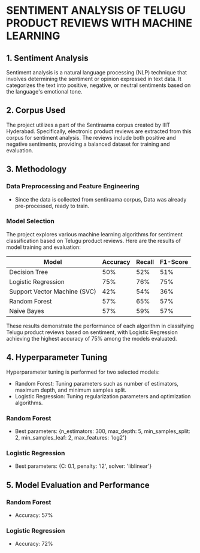 # SENTIMENT ANALYSIS OF TELUGU PRODUCT REVIEWS WITH MACHINE LEARNING

## 1. Sentiment Analysis

Sentiment analysis is a natural language processing (NLP) technique that involves determining the sentiment or opinion expressed in text data. It categorizes the text into positive, negative, or neutral sentiments based on the language's emotional tone.

## 2. Corpus Used

The project utilizes a part of the Sentiraama corpus created by IIIT Hyderabad. Specifically, electronic product reviews are extracted from this corpus for sentiment analysis. The reviews include both positive and negative sentiments, providing a balanced dataset for training and evaluation.

## 3. Methodology

### Data Preprocessing and Feature Engineering
- Since the data is collected from sentiraama corpus, Data was already pre-processed, ready to train. 

### Model Selection
The project explores various machine learning algorithms for sentiment classification based on Telugu product reviews. Here are the results of model training and evaluation:

| Model                | Accuracy | Recall | F1-Score |
|----------------------|----------|--------|----------|
| Decision Tree        | 50%      | 52%    | 51%      |
| Logistic Regression  | 75%      | 76%    | 75%      |
| Support Vector Machine (SVC) | 42%      | 54%    | 36%      |
| Random Forest        | 57%      | 65%    | 57%      |
| Naive Bayes          | 57%      | 59%    | 57%      |

These results demonstrate the performance of each algorithm in classifying Telugu product reviews based on sentiment, with Logistic Regression achieving the highest accuracy of 75% among the models evaluated.



## 4. Hyperparameter Tuning
Hyperparameter tuning is performed for two selected models:
- Random Forest: Tuning parameters such as number of estimators, maximum depth, and minimum samples split.
- Logistic Regression: Tuning regularization parameters and optimization algorithms.

### Random Forest
- Best parameters: {n_estimators: 300, max_depth: 5, min_samples_split: 2, min_samples_leaf: 2, max_features: 'log2'}

### Logistic Regression
- Best parameters: {C: 0.1, penalty: 'l2', solver: 'liblinear'}

## 5. Model Evaluation and Performance

### Random Forest
- Accuracy: 57%

### Logistic Regression
- Accuracy: 72%

